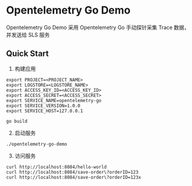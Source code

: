 # Opentelemetry Go Demo

Opentelemetry Go Demo 采用 Opentelemetry Go 手动探针采集 Trace 数据，并发送给 SLS 服务

## Quick Start

1. 构建应用

```shell
export PROJECT=<PROJECT_NAME>
export LOGSTORE=<LOGSTORE_NAME>
export ACCESS_KEY_ID=<ACCESS_KEY_ID>
export ACCESS_SECRET=<ACCESS_SECRET>
export SERVICE_NAME=opentelemetry-go
export SERVICE_VERSION=1.0.0
export SERVICE_HOST=127.0.0.1

go build
```

2. 启动服务

```shell
./opentelemetry-go-demo
```

3. 访问服务

```shell
curl http://localhost:8084/hello-world
curl http://localhost:8084/save-order\?orderID=123
curl http://localhost:8084/save-order\?orderID=123x
```

